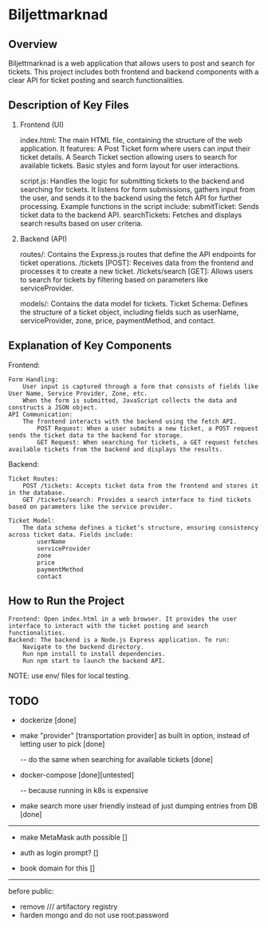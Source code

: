 # Biljettmarknad

## Overview

Biljettmarknad is a web application that allows users to post and search for tickets. This project includes both frontend and backend components with a clear API for ticket posting and search functionalities.

## Description of Key Files

1. Frontend (UI)

    index.html: The main HTML file, containing the structure of the web application. It features:
        A Post Ticket form where users can input their ticket details.
        A Search Ticket section allowing users to search for available tickets.
        Basic styles and form layout for user interactions.

    script.js:
        Handles the logic for submitting tickets to the backend and searching for tickets.
        It listens for form submissions, gathers input from the user, and sends it to the backend using the fetch API for further processing.
        Example functions in the script include:
            submitTicket: Sends ticket data to the backend API.
            searchTickets: Fetches and displays search results based on user criteria.

2. Backend (API)

    routes/: Contains the Express.js routes that define the API endpoints for ticket operations.
        /tickets [POST]: Receives data from the frontend and processes it to create a new ticket.
        /tickets/search [GET]: Allows users to search for tickets by filtering based on parameters like serviceProvider.

    models/: Contains the data model for tickets.
        Ticket Schema: Defines the structure of a ticket object, including fields such as userName, serviceProvider, zone, price, paymentMethod, and contact.

## Explanation of Key Components

Frontend:

    Form Handling:
        User input is captured through a form that consists of fields like User Name, Service Provider, Zone, etc.
        When the form is submitted, JavaScript collects the data and constructs a JSON object.
    API Communication:
        The frontend interacts with the backend using the fetch API.
            POST Request: When a user submits a new ticket, a POST request sends the ticket data to the backend for storage.
            GET Request: When searching for tickets, a GET request fetches available tickets from the backend and displays the results.

Backend:

    Ticket Routes:
        POST /tickets: Accepts ticket data from the frontend and stores it in the database.
        GET /tickets/search: Provides a search interface to find tickets based on parameters like the service provider.

    Ticket Model:
        The data schema defines a ticket’s structure, ensuring consistency across ticket data. Fields include:
            userName
            serviceProvider
            zone
            price
            paymentMethod
            contact

## How to Run the Project

    Frontend: Open index.html in a web browser. It provides the user interface to interact with the ticket posting and search functionalities.
    Backend: The backend is a Node.js Express application. To run:
        Navigate to the backend directory.
        Run npm install to install dependencies.
        Run npm start to launch the backend API.

NOTE: use env/ files for local testing.


## TODO

- dockerize [done]
- make "provider" [transportation provider] as built in option, instead of letting user to pick [done]

  -- do the same when searching for available tickets [done]

- docker-compose [done][untested]

  -- because running in k8s is expensive

- make search more user friendly instead of just dumping entries from DB [done]

----

- make MetaMask auth possible []

- auth as login prompt? []

- book domain for this []

---------------------------------------------------------------------------------
before public:
  - remove /// artifactory registry
  - harden mongo and do not use root:password
